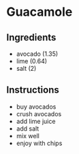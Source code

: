 # Guacamole
## Ingredients
* avocado (1.35)
* lime (0.64)
* salt (2)
## Instructions
- buy avocados
- crush avocados
- add lime juice
- add salt
- mix well
- enjoy with chips
